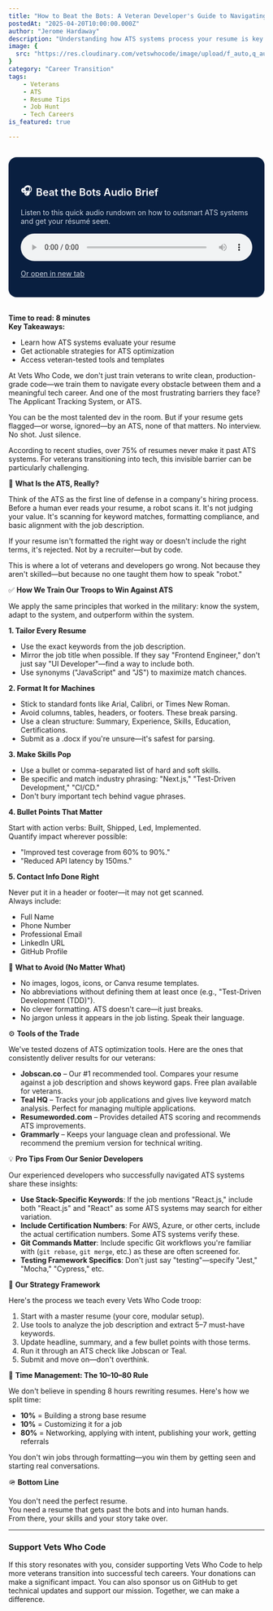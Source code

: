 ```yaml
---
title: "How to Beat the Bots: A Veteran Developer's Guide to Navigating ATS in the Job Hunt"
postedAt: "2025-04-20T10:00:00.000Z"
author: "Jerome Hardaway"
description: "Understanding how ATS systems process your resume is key to getting past them."
image: {
  src: "https://res.cloudinary.com/vetswhocode/image/upload/f_auto,q_auto,c_limit,w_1200/v1745190866/applicant-tracking-system_klztoh.jpg"
}
category: "Career Transition"
tags:
    - Veterans
    - ATS
    - Resume Tips
    - Job Hunt
    - Tech Careers
is_featured: true

---
```


<div style="background-color: #091f40; color: white; padding: 1.5rem; border-radius: 1rem; max-width: 600px; margin: 2rem auto;">
  <h2 style="font-size: 1.25rem; font-weight: 600; display: flex; align-items: center; margin-bottom: 0.5rem; color: white;">
    🎧 <span style="margin-left: 0.5rem;">Beat the Bots Audio Brief</span>
  </h2>
  <p style="font-size: 0.875rem; color: #cbd5e1; margin-bottom: 1rem;">
    Listen to this quick audio rundown on how to outsmart ATS systems and get your résumé seen.
  </p>
  <audio controls style="width: 100%; border-radius: 0.5rem;">
    <source src="https://res.cloudinary.com/vetswhocode/video/upload/v1745200712/beat-the-bots_eeqphc.m4a" type="audio/m4a" />
    Your browser does not support the audio element.
  </audio>
  <p style="margin-top: 1rem; font-size: 0.875rem;">
    <a href="https://res.cloudinary.com/vetswhocode/video/upload/v1745200712/beat-the-bots_eeqphc.m4a" target="_blank" rel="noopener noreferrer" style="text-decoration: underline; color: #cbd5e1;">
      Or open in new tab
    </a>
  </p>
</div>

**Time to read: 8 minutes**  
**Key Takeaways:**

- Learn how ATS systems evaluate your resume  
- Get actionable strategies for ATS optimization  
- Access veteran-tested tools and templates  

At Vets Who Code, we don't just train veterans to write clean, production-grade code—we train them to navigate every obstacle between them and a meaningful tech career. And one of the most frustrating barriers they face? The Applicant Tracking System, or ATS.

You can be the most talented dev in the room. But if your resume gets flagged—or worse, ignored—by an ATS, none of that matters. No interview. No shot. Just silence.

According to recent studies, over 75% of resumes never make it past ATS systems. For veterans transitioning into tech, this invisible barrier can be particularly challenging.

🧠 **What Is the ATS, Really?**

Think of the ATS as the first line of defense in a company's hiring process. Before a human ever reads your resume, a robot scans it. It's not judging your value. It's scanning for keyword matches, formatting compliance, and basic alignment with the job description.

If your resume isn't formatted the right way or doesn't include the right terms, it's rejected. Not by a recruiter—but by code.

This is where a lot of veterans and developers go wrong. Not because they aren't skilled—but because no one taught them how to speak "robot."

✅ **How We Train Our Troops to Win Against ATS**

We apply the same principles that worked in the military: know the system, adapt to the system, and outperform within the system.

**1. Tailor Every Resume**

- Use the exact keywords from the job description.  
- Mirror the job title when possible. If they say "Frontend Engineer," don't just say "UI Developer"—find a way to include both.  
- Use synonyms ("JavaScript" and "JS") to maximize match chances.

**2. Format It for Machines**

- Stick to standard fonts like Arial, Calibri, or Times New Roman.  
- Avoid columns, tables, headers, or footers. These break parsing.  
- Use a clean structure: Summary, Experience, Skills, Education, Certifications.  
- Submit as a .docx if you're unsure—it's safest for parsing.

**3. Make Skills Pop**

- Use a bullet or comma-separated list of hard and soft skills.  
- Be specific and match industry phrasing: "Next.js," "Test-Driven Development," "CI/CD."  
- Don't bury important tech behind vague phrases.

**4. Bullet Points That Matter**

Start with action verbs: Built, Shipped, Led, Implemented.  
Quantify impact wherever possible:

- "Improved test coverage from 60% to 90%."  
- "Reduced API latency by 150ms."

**5. Contact Info Done Right**

Never put it in a header or footer—it may not get scanned.  
Always include:

- Full Name  
- Phone Number  
- Professional Email  
- LinkedIn URL  
- GitHub Profile

🚫 **What to Avoid (No Matter What)**

- No images, logos, icons, or Canva resume templates.  
- No abbreviations without defining them at least once (e.g., "Test-Driven Development (TDD)").  
- No clever formatting. ATS doesn't care—it just breaks.  
- No jargon unless it appears in the job listing. Speak their language.

⚙️ **Tools of the Trade**

We've tested dozens of ATS optimization tools. Here are the ones that consistently deliver results for our veterans:

- **Jobscan.co** – Our #1 recommended tool. Compares your resume against a job description and shows keyword gaps. Free plan available for veterans.  
- **Teal HQ** – Tracks your job applications and gives live keyword match analysis. Perfect for managing multiple applications.  
- **Resumeworded.com** – Provides detailed ATS scoring and recommends ATS improvements.  
- **Grammarly** – Keeps your language clean and professional. We recommend the premium version for technical writing.

💡 **Pro Tips From Our Senior Developers**

Our experienced developers who successfully navigated ATS systems share these insights:

- **Use Stack-Specific Keywords**: If the job mentions "React.js," include both "React.js" and "React" as some ATS systems may search for either variation.  
- **Include Certification Numbers**: For AWS, Azure, or other certs, include the actual certification numbers. Some ATS systems verify these.  
- **Git Commands Matter**: Include specific Git workflows you're familiar with (`git rebase`, `git merge`, etc.) as these are often screened for.  
- **Testing Framework Specifics**: Don't just say "testing"—specify "Jest," "Mocha," "Cypress," etc.

🔁 **Our Strategy Framework**

Here's the process we teach every Vets Who Code troop:

1. Start with a master resume (your core, modular setup).  
2. Use tools to analyze the job description and extract 5–7 must-have keywords.  
3. Update headline, summary, and a few bullet points with those terms.  
4. Run it through an ATS check like Jobscan or Teal.  
5. Submit and move on—don't overthink.

🎯 **Time Management: The 10–10–80 Rule**

We don't believe in spending 8 hours rewriting resumes. Here's how we split time:

- **10%** = Building a strong base resume  
- **10%** = Customizing it for a job  
- **80%** = Networking, applying with intent, publishing your work, getting referrals

You don't win jobs through formatting—you win them by getting seen and starting real conversations.

🪖 **Bottom Line**

You don't need the perfect resume.  
You need a resume that gets past the bots and into human hands.  
From there, your skills and your story take over.

---

<!-- This should always be the last paragraph of the blog post -->

### Support Vets Who Code

If this story resonates with you, consider supporting Vets Who Code to help more veterans transition into successful tech careers. Your donations can make a significant impact. You can also sponsor us on GitHub to get technical updates and support our mission. Together, we can make a difference.